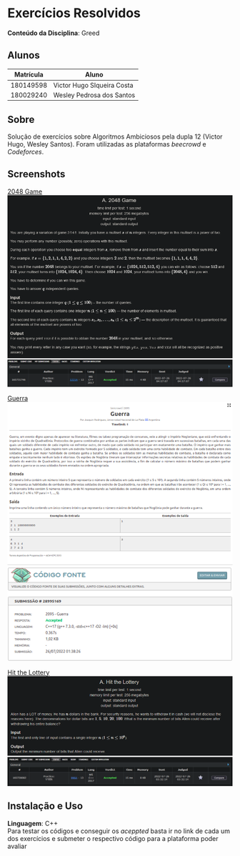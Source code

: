 # Exercícios Resolvidos

**Conteúdo da Disciplina**: Greed<br>

## Alunos
|Matrícula | Aluno |
| -- | -- |
| 180149598  |  Victor Hugo SIqueira Costa |
| 180029240  |  Wesley Pedrosa dos Santos |

## Sobre 
Solução de exercícios sobre Algoritmos Ambiciosos pela dupla 12 (Victor Hugo, Wesley Santos). Foram utilizadas as plataformas *beecrowd* e *Codeforces*.

## Screenshots
[2048 Game](https://codeforces.com/contest/1221/problem/A)<br>
<img src="Imagens/2048_Game(Exer).PNG" alt="2048_Game(Exer)"/><br>
<img src="Imagens/2048_Game(Cont).PNG" alt="2048_Game(Cont)"/><br>

[Guerra](https://www.beecrowd.com.br/judge/pt/problems/view/2095)<br>
<img src="Imagens/Guerra(Exer).png" alt="Guerra(Exer)"/><br>
<img src="Imagens/Guerra(Cont).png" alt="Guerra(Cont)"/><br>

[Hit the Lottery](https://codeforces.com/problemset/problem/996/A)<br>
<img src="Imagens/Hit_the_Lottery(Exer).PNG" alt="Hit_the_Lottery(Exer)"/><br>
<img src="Imagens/Hit_the_Lottery(Cont).PNG" alt="Hit_the_Lottery(Cont)"/><br>


## Instalação e Uso
**Linguagem**: C++<br>
Para testar os códigos e conseguir os *aceppted* basta ir no link de cada um dos exercícios e submeter o respectivo código para a plataforma poder avaliar<br>
